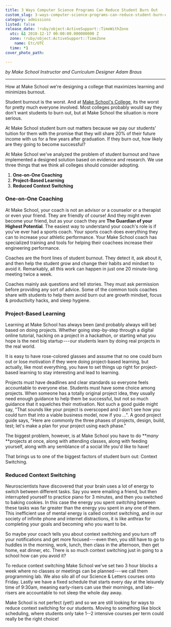 ```yaml
---
title: 3 Ways Computer Science Programs Can Reduce Student Burn Out
custom_slug: 3-ways-computer-science-programs-can-reduce-student-burn-out
category: admissions
listed: false
release_date: !ruby/object:ActiveSupport::TimeWithZone
  utc: &1 2018-12-17 00:00:00.000000000 Z
  zone: !ruby/object:ActiveSupport::TimeZone
    name: Etc/UTC
  time: *1
cover_photo_path: 

---
```

_by Make School Instructor and Curriculum Designer Adam Braus_

---

How at Make School we're designing a college that maximizes learning and minimizes burnout.

Student burnout is the worst. And at [Make School's College](http://makeschool.com), its the worst for pretty much everyone involved. Most colleges probably would say they don't want students to burn out, but at Make School the situation is more serious.

At Make School student burn out matters because we pay our students' tuition for them with the promise that they will share 20% of their future income with us for a few years after graduation. If they burn out, how likely are they going to become successful?

At Make School we've analyzed the problem of student burnout and have implemented a designed solution based on evidence and research. We use three things that we think all colleges should consider adopting.

1.  **One-on-One Coaching**
2.  **Project-Based Learning**
3.  **Reduced Context Switching**

### One-on-One Coaching

At Make School, your coach is not an advisor or a counselor or a therapist or even your friend. They are friendly of course! And they might even become your friend, but as your coach they are **The Guardian of your Highest Potential**. The easiest way to understand your coach's role is if you've ever had a sports coach. Your sports coach does everything they can to increase your athletic performance. Your Make School coach has specialized training and tools for helping their coachees increase their engineering performance.

Coaches are the front lines of student burnout. They detect it, ask about it, and then help the student grow and change their habits and mindset to avoid it. Remarkably, all this work can happen in just one 20 minute-long meeting twice a week.

Coaches mainly ask questions and tell stories. They must ask permission before providing any sort of advice. Some of the common tools coaches share with students to help them avoid burn out are growth mindset, focus & productivity hacks, and sleep hygiene.

### Project-Based Learning

Learning at Make School has always been (and probably always will be) based on doing projects. Whether going step-by-step through a digital online tutorial, hacking on a project in a hackathon, or starting what you hope is the next big startup --- our students learn by doing real projects in the real world.

It is easy to have rose-colored glasses and assume that no one could burn out or lose motivation if they were doing project-based learning, but actually, like most everything, you have to set things up right for project-based learning to stay interesting and lead to learning.

Projects must have deadlines and clear standards so everyone feels accountable to everyone else. Students must have some choice among projects. When someone has a totally original project idea, they usually need enough guidance to help them be successful, but not so much guidance that it squelches their motivation. Not such a good guide might say, "That sounds like your project is overscoped and I don't see how you could turn that into a viable business model, now if you ...". A good project guide says, "Here are commonly the three phases of projects, design, build, test; let's make a plan for your project using each phase."

The biggest problem, however, is at Make School you have to do ***many* **projects at once, along with attending classes, along with feeding yourself, along with any semblance of a social life you'd like to have!

That brings us to one of the biggest factors of student burn out: Context Switching.

### Reduced Context Switching

Neuroscientists have discovered that your brain uses a lot of energy to switch between different tasks. Say you were emailing a friend, but then interrupted yourself to practice piano for 3 minutes, and then you switched to baking cookies. In this case the energy you spent *switching* between these tasks was far greater than the energy you spent in any one of them. This inefficient use of mental energy is called context switching, and in our society of infinite phone and internet distractions, it is like anthrax for completing your goals and becoming who you want to be.

So maybe your coach tells you about context switching and you turn off your notifications and get more focused --- even then, you still have to go to huddles in the morning, work, lunch, then class in the afternoon, then get home, eat dinner, etc. There is so much context switching just in going to a school how can you avoid it?

To reduce context switching Make School we've set two 3 hour blocks a week where no classes or meetings can be planned --- we call them programming lab. We also silo all of our Science & Letters courses onto Friday. Lastly we have a fixed schedule that starts every day at the leisurely time of 9:30am, meaning early-risers can use their mornings, and late-risers are accountable to not sleep the whole day away.

Make School is not perfect (yet!) and so we are still looking for ways to reduce context switching for our students. Moving to something like block scheduling, where students only take 1--2 intensive courses per term could really be the right choice!
